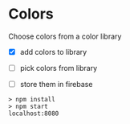 # Colors

Choose colors from a color library

- [x] add colors to library
 
- [ ] pick colors from library
 
- [ ] store them in firebase


```
> npm install
> npm start
localhost:8080
```
